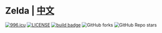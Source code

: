 # Zelda | [中文](./README.md)

[![996.icu](https://img.shields.io/badge/link-996.icu-red.svg)](https://996.icu)
[![LICENSE](https://img.shields.io/badge/license-Anti%20996-blue.svg)](https://github.com/996icu/996.ICU/blob/master/LICENSE)
[![build badge](https://github.com/LJason77/Zelda/actions/workflows/rust.yml/badge.svg?branch=master)](https://github.com/LJason77/Zelda/actions/workflows/rust.yml)
![GitHub forks](https://img.shields.io/github/forks/LJason77/Zelda?style=social)
![GitHub Repo stars](https://img.shields.io/github/stars/LJason77/Zelda?style=social)
